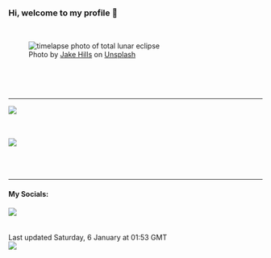 <h3>Hi, welcome to my profile 👋</h3>

<br />
<figure>
  <img
    src="https://images.unsplash.com/photo-1443443869641-2110332dba9e?crop=entropy&cs=tinysrgb&fit=max&fm=jpg&ixid=M3wyNzQ3MDB8MHwxfHJhbmRvbXx8fHx8fHx8fDE3MDQ1MDI2MDh8&ixlib=rb-4.0.3&q=80&w=1080&auto=format"
    alt="timelapse photo of total lunar eclipse" 
  />
  <figcaption>Photo by <a
    href="https://unsplash.com/@jakehills?utm_source=Profile%20readme&utm_medium=referral">Jake Hills</a> on <a
    href="https://unsplash.com/?utm_source=Profile%20readme&utm_medium=referral">Unsplash</a></figcaption>
</figure>




  <br /><br /><br />

<hr />
<img
  src="https://github-readme-stats.vercel.app/api?username=shanelucy&show_icons=true&theme=calm"
/>
<br /><br /><br />

<img 
  src="https://github-readme-stats.vercel.app/api/top-langs/?username=shanelucy&theme=calm"
/>
<br /><br /><br /><br />
<hr />
<h4>My Socials:</h4>
<a href="https://uk.linkedin.com/in/shane-lucy-4735b616a">
  <img
    src="https://img.shields.io/badge/linkedin%20-%230077B5.svg?&style=for-the-badge&logo=linkedin&logoColor=white"
  />
</a>
<br /><br /><br />
Last updated Saturday, 6 January at 01:53 GMT
<br />
<img
  src="https://github.com/ShaneLucy/ShaneLucy/workflows/README%20build/badge.svg"
/>
